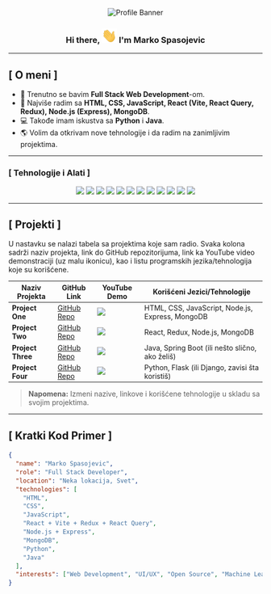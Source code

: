 <!--
    Ovo je primer GitHub README fajla za profil "Marko Spasojevic".
    Izmeni podatke, linkove i sekcije prema svojim željama.
-->

<div align="center">

![Profile Banner](https://i.redd.it/n8agw6z2smyb1.gif)

### Hi there, <img src="https://raw.githubusercontent.com/ABSphreak/ABSphreak/master/gifs/Hi.gif" width="30px" /> I'm Marko Spasojevic

</div>

---

## \[ O meni \]

- 🌱 Trenutno se bavim **Full Stack Web Development**-om.
- 🔭 Najviše radim sa **HTML, CSS, JavaScript, React (Vite, React Query, Redux), Node.js (Express), MongoDB**.
- 💻 Takođe imam iskustva sa **Python** i **Java**.
- 🌎 Volim da otkrivam nove tehnologije i da radim na zanimljivim projektima.

---

### \[ Tehnologije i Alati \]

<div align="center">
  
  <!-- Samo primeri; prilagodi po želji -->
  <img src="https://img.shields.io/badge/-HTML5-E34F26?style=flat&logo=html5&logoColor=white" />
  <img src="https://img.shields.io/badge/-CSS3-1572B6?style=flat&logo=css3&logoColor=white" />
  <img src="https://img.shields.io/badge/-JavaScript-F7DF1E?style=flat&logo=javascript&logoColor=black" />
  <img src="https://img.shields.io/badge/-React-61DAFB?style=flat&logo=react&logoColor=black" />
  <img src="https://img.shields.io/badge/-Vite-646CFF?style=flat&logo=vite&logoColor=white" />
  <img src="https://img.shields.io/badge/-React%20Query-FF4154?style=flat&logo=reactquery&logoColor=white" />
  <img src="https://img.shields.io/badge/-Redux-764ABC?style=flat&logo=redux&logoColor=white" />
  <img src="https://img.shields.io/badge/-Node.js-339933?style=flat&logo=node.js&logoColor=white" />
  <img src="https://img.shields.io/badge/-Express-000000?style=flat&logo=express&logoColor=white" />
  <img src="https://img.shields.io/badge/-MongoDB-47A248?style=flat&logo=mongodb&logoColor=white" />
  <img src="https://img.shields.io/badge/-Python-3776AB?style=flat&logo=python&logoColor=white" />
  <img src="https://img.shields.io/badge/-Java-007396?style=flat&logo=java&logoColor=white" />
  
</div>

---

## \[ Projekti \]

U nastavku se nalazi tabela sa projektima koje sam radio. Svaka kolona sadrži naziv projekta, link do GitHub repozitorijuma, link ka YouTube video demonstraciji (uz malu ikonicu), kao i listu programskih jezika/tehnologija koje su korišćene.

| **Naziv Projekta** | **GitHub Link**                                             | **YouTube Demo**                                                                | **Korišćeni Jezici/Tehnologije**                     |
|--------------------|-------------------------------------------------------------|---------------------------------------------------------------------------------|-------------------------------------------------------|
| **Project One**    | [GitHub Repo](https://github.com/username/project-one)      | [<img src="https://img.shields.io/badge/-YouTube-red?style=flat&logo=youtube&logoColor=white" height="20">](https://youtu.be/example1) | HTML, CSS, JavaScript, Node.js, Express, MongoDB      |
| **Project Two**    | [GitHub Repo](https://github.com/username/project-two)      | [<img src="https://img.shields.io/badge/-YouTube-red?style=flat&logo=youtube&logoColor=white" height="20">](https://youtu.be/example2) | React, Redux, Node.js, MongoDB                        |
| **Project Three**  | [GitHub Repo](https://github.com/username/project-three)    | [<img src="https://img.shields.io/badge/-YouTube-red?style=flat&logo=youtube&logoColor=white" height="20">](https://youtu.be/example3) | Java, Spring Boot (ili nešto slično, ako želiš)       |
| **Project Four**   | [GitHub Repo](https://github.com/username/project-four)     | [<img src="https://img.shields.io/badge/-YouTube-red?style=flat&logo=youtube&logoColor=white" height="20">](https://youtu.be/example4) | Python, Flask (ili Django, zavisi šta koristiš)       |

> **Napomena:** Izmeni nazive, linkove i korišćene tehnologije u skladu sa svojim projektima.

---

## \[ Kratki Kod Primer \]

```json
{
  "name": "Marko Spasojevic",
  "role": "Full Stack Developer",
  "location": "Neka lokacija, Svet",
  "technologies": [
    "HTML", 
    "CSS", 
    "JavaScript", 
    "React + Vite + Redux + React Query", 
    "Node.js + Express", 
    "MongoDB", 
    "Python", 
    "Java"
  ],
  "interests": ["Web Development", "UI/UX", "Open Source", "Machine Learning? (po želji)"]
}
